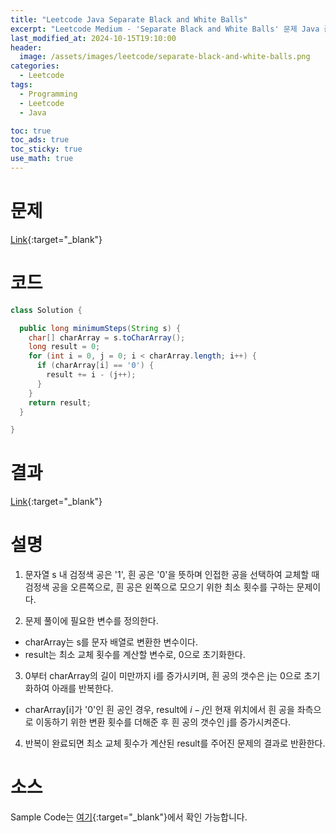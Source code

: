 ```yaml
---
title: "Leetcode Java Separate Black and White Balls"
excerpt: "Leetcode Medium - 'Separate Black and White Balls' 문제 Java 풀이"
last_modified_at: 2024-10-15T19:10:00
header:
  image: /assets/images/leetcode/separate-black-and-white-balls.png
categories:
  - Leetcode
tags:
  - Programming
  - Leetcode
  - Java

toc: true
toc_ads: true
toc_sticky: true
use_math: true
---
```

# 문제
[Link](https://leetcode.com/problems/separate-black-and-white-balls/){:target="_blank"}

# 코드
```java
class Solution {

  public long minimumSteps(String s) {
    char[] charArray = s.toCharArray();
    long result = 0;
    for (int i = 0, j = 0; i < charArray.length; i++) {
      if (charArray[i] == '0') {
        result += i - (j++);
      }
    }
    return result;
  }

}
```

# 결과
[Link](https://leetcode.com/problems/separate-black-and-white-balls/submissions/1423036470/){:target="_blank"}

# 설명
1. 문자열 s 내 검정색 공은 '1', 흰 공은 '0'을 뜻하며 인접한 공을 선택하여 교체할 때 검정색 공을 오른쪽으로, 흰 공은 왼쪽으로 모으기 위한 최소 횟수를 구하는 문제이다.

2. 문제 풀이에 필요한 변수를 정의한다.
- charArray는 s를 문자 배열로 변환한 변수이다.
- result는 최소 교체 횟수를 계산할 변수로, 0으로 초기화한다.

3. 0부터 charArray의 길이 미만까지 i를 증가시키며, 흰 공의 갯수은 j는 0으로 초기화하여 아래를 반복한다.
- charArray[i]가 '0'인 흰 공인 경우, result에 $i - j$인 현재 위치에서 흰 공을 좌측으로 이동하기 위한 변환 횟수를 더해준 후 흰 공의 갯수인 j를 증가시켜준다.

4. 반복이 완료되면 최소 교체 횟수가 계산된 result를 주어진 문제의 결과로 반환한다.

# 소스
Sample Code는 [여기](https://github.com/GracefulSoul/leetcode/blob/master/src/main/java/gracefulsoul/problems/MaximalScoreAfterApplyingKOperations.java){:target="_blank"}에서 확인 가능합니다.